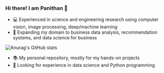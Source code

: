 ### Hi there! I am Panithan 👋
- :computer: Experienced in science and engineering research using computer vision, image processing, deep/machine learning
- :beginner: Expanding my domain to business data analysis, recommendation systems, and data science for business

![Anurag's GitHub stats](https://github-readme-stats.vercel.app/api?username=PanithanS&rank_icon=github)

- 📚 My personal repository, mostly for my hands-on projects
- 🔎 Looking for experience in data science and Python programming



